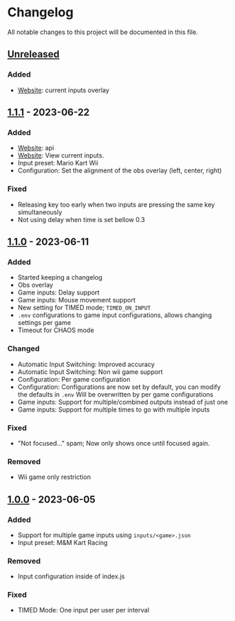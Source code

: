 # Changelog

All notable changes to this project will be documented in this file.

## [Unreleased]

### Added

- [Website]: current inputs overlay

## [1.1.1] - 2023-06-22

### Added

- [Website]​: api
- [Website]: View current inputs.
- Input preset: Mario Kart Wii
- Configuration: Set the alignment of the obs overlay (left, center, right)

### Fixed

- Releasing key too early when two inputs are pressing the same key simultaneously
- Not using delay when time is set bellow 0.3

## [1.1.0] - 2023-06-11

### Added

- Started keeping a changelog
- Obs overlay
- Game inputs: Delay support
- Game inputs: Mouse movement support
- New setting for TIMED mode; `TIMED_ON_INPUT`
- `.env` configurations to game input configurations, allows changing settings per game
- Timeout for CHAOS mode

### Changed

- Automatic Input Switching: Improved accuracy
- Automatic Input Switching: Non wii game support
- Configuration: Per game configuration
- Configuration: Configurations are now set by default, you can modify the defaults in `.env`
  Will be overwritten by per game configurations
- Game inputs: Support for multiple/combined outputs instead of just one
- Game inputs: Support for multiple times to go with multiple inputs

### Fixed

- "Not focused..." spam; Now only shows once until focused again.

### Removed

- Wii game only restriction

## [1.0.0] - 2023-06-05

### Added

- Support for multiple game inputs using `inputs/<game>.json`
- Input preset: M&M Kart Racing

### Removed

- Input configuration inside of index.js

### Fixed

- TIMED Mode: One input per user per interval

[website]: https://twitchplays.greasygang.co
[unreleased]: https://github.com/veryCrunchy/TwitchPlays/compare/v1.1.1...HEAD
[1.1.1]: https://github.com/veryCrunchy/TwitchPlays/compare/v1.1.0...v1.1.1
[1.1.0]: https://github.com/veryCrunchy/TwitchPlays/compare/v1.0.0...v1.1.0
[1.0.0]: https://github.com/veryCrunchy/TwitchPlays/releases/tag/v1.0.0

